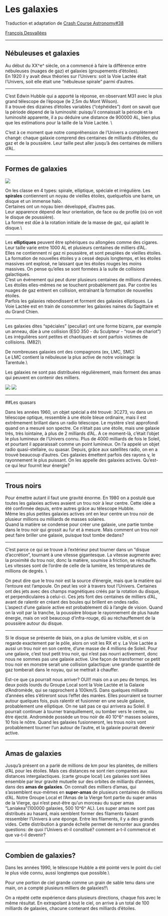 # Les galaxies
Traduction et adaptation de [Crash Course Astronomy#38](https://www.youtube.com/playlist?list=PL8dPuuaLjXtPAJr1ysd5yGIyiSFuh0mIL)

[François Desvallées](http://www.roya.org/fr/tag_f:accueil)

----

## Nébuleuses et galaxies

Au début du XX^e^ siècle, on a commencé à faire la différence entre nébuleuses (nuages de gaz) et galaxies (groupements d’étoiles). \
En 1920 il y avait deux théories sur l’Univers: soit la Voie Lactée était l’Univers, soit elle était une “nébuleuse spirale” parmi d’autres.

----

C’est Edwin Hubble qui a apporté la réponse, en observant M31 avec le plus grand télescope de l’époque (le 2,5m du Mont Wilson). \
Il a trouvé des dizaines d’étoiles variables (“céphéides”) dont on savait que la période dépend de la luminosité: puisqu’il connaissait la période et la luminosité apparente, il a pu déduire une distance de 900000 AL, bien plus que les estimations pour la taille de la Voie Lactée.  \

<div class = "notes">
C’est à ce moment que notre compréhension de l’Univers a complètement changé: chaque galaxie comprend des centaines de milliards d’étoiles, du gaz et de la poussière. Leur taille peut aller jusqu’à des centaines de milliers d’AL.
</div>

----

## Formes de galaxies


![](hubble_sequence.png)

On les classe en 4 types: spirale, elliptique, spéciale et irrégulière.
Les **spirales** contiennent un noyau de vieilles étoiles, quelquefois une barre, un disque et un immense halo. \
Certaines ont un noyau bien développé, d’autres pas.\
Leur apparence dépend de leur orientation, de face ou de profile (où on voit le disque de poussière). \
La forme est dûe à la rotation initiale de la masse de gaz, qui aplatit le disque.\

----

Les **elliptiques** peuvent être sphériques ou allongées comme des cigares. \
Leur taille varie entre 1000 AL et plusieurs centaines de milliers d’AL. \
Elles ne contiennent ni gaz ni poussière, et sont peuplées de vieilles étoiles. \
La formation de nouvelles étoiles y a cessé depuis longtemps, et les étoiles massives ont explosé, ne laissant que les étoiles rouges les moins massives. On pense qu’elles se sont formées à la suite de collisions galactiques. \
C’est un événement qui peut durer plusieurs centaines de millions d’années. Les étoiles elles-mêmes ne se touchent probablement pas. Par contre les nuages de gaz entrent en collision, entraînant la formation de nouvelles étoiles. \
Parfois les galaxies rebondissent et forment des galaxies elliptiques. La Voie Lactée est en train de consommer les galaxies naines du Sagittaire et du Grand Chien.


----

<div class="container">
<div class="left_block">

Les galaxies dites “spéciales” (peculiar) ont une forme bizarre, par exemple un anneau, dûe à une collision (ESO 350 - du Sculpteur - “roue de chariot”)\
Les irrégulières sont petites et chaotiques et sont parfois victimes de collisions. (M82)\

De nombreuses galaxies ont des compagnons (ex, LMC, SMC)\
Le LMC contient la nébuleuse la plus active de notre voisinage: la Tarentule.\

Les galaxies ne sont pas distribuées régulièrement, mais forment des amas qui peuvent en contenir des milliers.
 
</div>
<div class="right_block">
<img src="Cartwheel_Galaxy.jpg" />
<img src="tarantula.jpg" />
</div>
</div>

----


##Les quasars

Dans les années 1960, un objet spécial a été trouvé: 3C273, vu dans un télescope optique, ressemble à une étoile bleue ordinaire, mais il est extrêmement brillant dans un radio télescope. Le mystère s’est approfondi quand on a mesuré son spectre. Ce n’était pas une étoile, mais une galaxie très, très lointaine, à plus de 2 milliards d’AL. A ce moment-là, c’était l’objet le plus lumineux de l’Univers connu. Plus de 4000 milliards de fois le Soleil, et pourtant il apparaissait comme un point lumineux. On l’a appelé un objet radio quasi-stellaire, ou quasar.  Depuis, grâce aux satellites radio, on en a trouvé beaucoup d’autres. Ces galaxies émettent parfois des rayons γ, le rayonnement le plus puissant. On les appelle des galaxies actives. Qu’est-ce qui leur fournit leur énergie?


----

## Trous noirs

Pour émettre autant il faut une gravité énorme.
En 1980 on a postulé  que toutes les galaxies actives avaient un trou noir à leur centre. Cette idée a été confirmée depuis, entre autres grâce au télescope Hubble.\
Même les plus petites galaxies actives ont en leur centre un trou noir de plusieur millions ou milliards de masses solaires. \
Quand la matière se condense pour créer une galaxie, une partie tombe dans le trou noir qui grossit au fur et à mesure. Mais comment un trou noir peut faire briller une galaxie, puisque tout tombe dedans?

---

C’est parce ce qui se trouve à l’extérieur peut tourner dans un “disque d’accrétion”, tournant à une vitesse gigantesque.
La vitesse augmente avec la proximité du trou noir, donc la matière, soumise à friction, se réchauffe. Les vitesses sont de l’ordre de celle de la lumière, les températures de millions de degrés. \

On peut dire que le trou noir est la source d’énergie, mais que la matière qui l’entoure est l’ampoule. On peut les voir à travers tout l’Univers. Certaines ont des jets avec des champs magnétiques créés par la rotation du disque, et perpendiculaires à celui-ci. Ces jets font des centaines de milliers d’AL, avant de ralentir en créant des boules qui brillent en ondes radio. \
L’aspect d’une galaxie active est probablement dû à l’angle de vision. Quand on la voit par la tranche, la poussière bloque le rayonnement de plus haute énergie, mais on voit beaucoup d’infra-rouge, dû au réchauffement de la poussière autour du disque.


----

Si le disque se présente de biais, on a plus de lumière visible, et si on regarde exactement par le pôle, alors on voit les RX et γ. La Voie Lactée a aussi un trou noir en son centre, d’une masse de 4 millions de Soleil. Pour une galaxie, c’est tout petit trou noir, qui n’est pas nourri activement, donc nous ne sommes pas une galaxie active. Une façon de transformer ce petit trou noir en monstre serait une collision galactique: une grande quantité de gaz tomberait dans le noyau, qui se mettrait à chauffer.


<div class="notes">
Est-ce que ça pourrait nous arriver? OUI!! mais on a un peu de temps. les deux poids lourds du Groupe Local sont la Voie Lactée et la Galaxie d’Andromède, qui se rapprochent à 100km/S. Dans quelques milliards d’années elles s’étireront sous l’effet des marées. Elles pourraient se tourner autour quelques fois, puis ralentir et fusionner en une seule galaxie, probablement une elliptique. On ne sait pas ce qui arrivera au Soleil. Il pourrait continuer à tourner tranquillement, ou tomber vers le centre, ou être éjecté. Andromède possède un trou noir de 40 10^6^ masses solaires, 10 fois le nôtre. Quand les galaxies fusionneront, les trous noirs vont probablement tourner l’un autour de l’autre, et la galaxie pourrait devenir active.
</div>

---

## Amas de galaxies

Jusqu’à présent on a parlé de millions de km pour les planètes, de milliers d’AL pour les étoiles. Mais ces distances ne sont rien comparées aux distances intergalactiques. (carte groupe local)
Les galaxies sont liées ensemble par leur gravité mutuelle sur des orbites de milliards d’années, dans des **amas de galaxies**. On connaît des milliers d’amas, qui s’assemblent eux-mêmes en **super-amas** de plusieurs centaines de millions d’AL.
Notre Groupe Local et l’Amas de la Vierge font partie du super amas de la Vierge, qui n’est peut-être qu’un morceau du super amas “Laniakea”(100000 galaxies, 500 10^6^ AL).
Les super amas ne sont pas distribués au hasard, mais semblent former des filaments faisant ressembler l’Univers à une éponge. Entre les filaments, il y a des grands vides. Cette distribution à grande échelle permet de remonter aux grandes questions: de quoi l’Univers et-il constitué? comment a-t-il commencé et que va-t-il devenir?



---

## Combien de galaxies?

<section data-background="hubble_ultra_deep_field.jpg">
</section>

<div class="notes">

Dans les années 1990, le télescope Hubble a été pointé vers le point du ciel le plus vide connu, aussi longtemps que possible.\

Pour une portion de ciel grande comme un grain de sable tenu dans une main, on a compté plusieurs milliers de galaxies!!\

On a répété cette expérience dans plusieurs directions, chaque fois avec le même résultat. En extrapolant à tout le ciel, on arrive à un total de 100 milliards de galaxies, chacune contenant des milliards d’étoiles.

</div>

